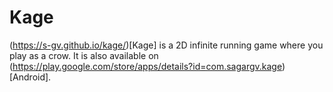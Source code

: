 Kage
====

(https://s-gv.github.io/kage/)[Kage] is a 2D infinite running game where you play as a crow.
It is also available on (https://play.google.com/store/apps/details?id=com.sagargv.kage)[Android].
